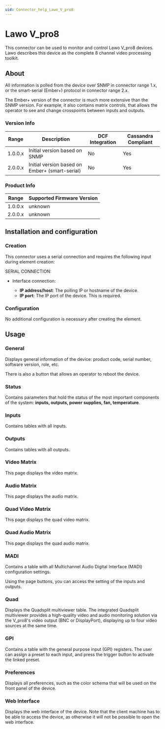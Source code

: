 ```yaml
---
uid: Connector_help_Lawo_V_pro8
---
```


# Lawo V_pro8

This connector can be used to monitor and control Lawo V_pro8 devices. Lawo describes this device as the complete 8 channel video processing toolkit.

## About

All information is polled from the device over SNMP in connector range 1.x, or the smart-serial (Ember+) protocol in connector range 2.x.

The Ember+ version of the connector is much more extensive than the SNMP version. For example, it also contains matrix controls, that allows the operator to see and change crosspoints between inputs and outputs.

### Version Info

| Range     | Description                                    | DCF Integration     | Cassandra Compliant     |
|------------------|------------------------------------------------|---------------------|-------------------------|
| 1.0.0.x          | Initial version based on SNMP                  | No                  | Yes                     |
| 2.0.0.x          | Initial version based on Ember+ (smart-serial) | No                  | Yes                     |

### Product Info

| Range | Supported Firmware Version |
|------------------|-----------------------------|
| 1.0.0.x          | unknown                     |
| 2.0.0.x          | unknown                     |

## Installation and configuration

### Creation

This connector uses a serial connection and requires the following input during element creation:

SERIAL CONNECTION:

- Interface connection:

  - **IP address/host**: The polling IP or hostname of the device.
  - **IP port**: The IP port of the device. This is required.

### Configuration

No additional configuration is necessary after creating the element.

## Usage

### General

Displays general information of the device: product code, serial number, software version, role, etc.

There is also a button that allows an operator to reboot the device.

### Status

Contains parameters that hold the status of the most important components of the system: **inputs, outputs, power supplies, fan, temperature**.

### Inputs

Contains tables with all inputs.

### Outputs

Contains tables with all outputs.

### Video Matrix

This page displays the video matrix.

### Audio Matrix

This page displays the audio matrix.

### Quad Video Matrix

This page displays the quad video matrix.

### Quad Audio Matrix

This page displays the quad audio matrix.

### MADI

Contains a table with all Multichannel Audio Digital Interface (MADI) configuration settings.

Using the page buttons, you can access the setting of the inputs and outputs.

### Quad

Displays the Quadsplit multiviewer table. The integrated Quadsplit multiviewer provides a high-quality video and audio monitoring solution via the V_pro8's video output (BNC or DisplayPort), displaying up to four video sources at the same time.

### GPI

Contains a table with the general purpose input (GPI) registers. The user can assign a preset to each input, and press the trigger button to activate the linked preset.

### Preferences

Displays all preferences, such as the color schema that will be used on the front panel of the device.

### Web Interface

Displays the web interface of the device. Note that the client machine has to be able to access the device, as otherwise it will not be possible to open the web interface.
